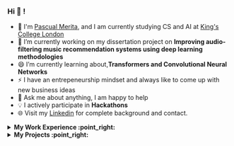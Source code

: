 

### Hi  👋  !
- :school: I'm [Pascual Merita](https://github.com/PascualMeritaTorres), and I am currently studying CS and AI at  <a href="https://www.kcl.ac.uk/">King's College London  </a>
- 🔭 I’m currently working on my dissertation project on **Improving audio-filtering music recommendation systems using deep learning methodologies**
- 😄 I’m currently learning about,**Transformers and Convolutional Neural Networks**
- ⚡ I have an entrepeneurship mindset and always like to come up with new business ideas
- 💬 Ask me about anything, I am happy to help
- :bulb: I actively participate in **Hackathons** 
- 🌐 Visit my <a href="https://www.linkedin.com/in/pascual-merita-torres-0098401ba/" target="_blank" rel="nofollow">Linkedin</a> for complete background and contact.

<!-- start work experience section -->
<details>
<summary><b> My Work Experience :point_right: </b></summary>
<table>
  <thead>
    <tr>
      <th>Job Name</th>
      <th>Roles & responsibilities</th>
      <th>Duration</th>
    </tr>
  </thead>
  <tbody>
    <tr>
      <td><b><a href="https://correcto.es/">Software Engineering Intern - Correcto - London,UK / Madrid, Spain</a> </b></td>
      <td>•Improved their AI-based word suggestion algorithm efficiency by 3%, using Python, by analyzing user behavior and optimizing the Machine Learning model API requests

•Developed a brand new webpage and chrome extension architecture to manage their exponential growth from 2,000 to 30,000 users </td>
      <td>June 2022 - August 2022 </td>
    </tr>
  	<tr>
      <td><b><a href="https://www.nunsys.com/">Machine Learning / Data Science Intern - Nunsys - Valencia, Spain</a> </b></td>
      <td>•Doubled hospital staff allocation efficiency by training a “Random Forest” Machine Learning model to predict chronic patients timetables with an accuracy of 78%

•Improved the understanding of over 8 million clinical records by performing data exploration, cleansing, transformation, and validation using Python</td>
      <td>July 2021 - August 2021</td>
    </tr>
    <tr>
      <td><b><a href="https://ampere-energy.com/">Data Science Intern - Ampere Energy - Valencia, Spain</a> </b></td>
      <td>•Increased revenues of over 400 families by applying matching algorithms to connect users with solar surplus energy and those with enough space in their batteries to store it, using Python

•Analyzed power consumption patterns of multiple devices using R and SQL</td>
      <td>June 2019 - July 2019</td>
    </tr>
  </tbody>
</table>
</details>
<!-- end work experience section -->

<!-- start work project section -->
<details>
<summary><b> My Projects :point_right:</b></summary>
<table>
  <thead>
    <tr>
      <th>Project Name</th>
      <th>Skills used</th>
      <th>Description</th>
      <th>Repository</th>
    </tr>
  </thead>
  <tbody>
    <tr>
    <tr>
      <td>Using AI to solve Pacman</a></td>
      <td>Python</td>
      <td>Implement Value Iteration to play pacman more effectively</td>
      <td>Private due to university policy</td>
    </tr>
      <td><a href='https://github.com/PascualMeritaTorres/Slurp-Users'>Slurp</a></td>
      <td>React-Native, JavaScript, HTML, CSS, Node-js, Firebase, Detox</td>
      <td>Co-founded an order-ahead and discovery platform for coffee enthusiasts</td>
      <td>Public repository</td>
    </tr>
    <tr>
      <td><a href='https://boiling-springs-07869.herokuapp.com/'></a>Chess Club Management Website</td>
      <td>Python(Django), HTML, CSS</td>
      <td>Users can sign up to clubs, participate in tournaments and view published news</td>
      <td>Private repository due to university policy</td>
    </tr>
  </tbody>
</table>
</details>
<!-- end work project section -->





</details>


